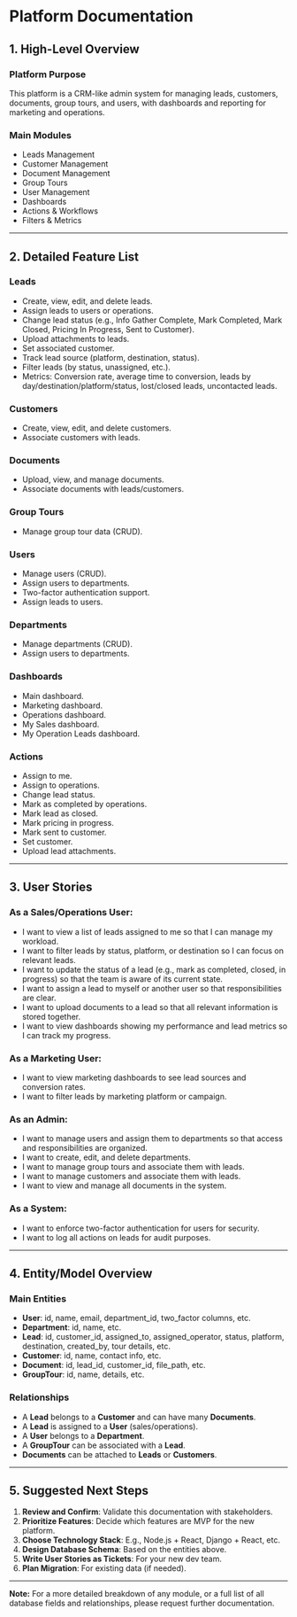 # Platform Documentation

## 1. High-Level Overview

### Platform Purpose
This platform is a CRM-like admin system for managing leads, customers, documents, group tours, and users, with dashboards and reporting for marketing and operations.

### Main Modules
- Leads Management
- Customer Management
- Document Management
- Group Tours
- User Management
- Dashboards
- Actions & Workflows
- Filters & Metrics


---

## 2. Detailed Feature List

### Leads
- Create, view, edit, and delete leads.
- Assign leads to users or operations.
- Change lead status (e.g., Info Gather Complete, Mark Completed, Mark Closed, Pricing In Progress, Sent to Customer).
- Upload attachments to leads.
- Set associated customer.
- Track lead source (platform, destination, status).
- Filter leads (by status, unassigned, etc.).
- Metrics: Conversion rate, average time to conversion, leads by day/destination/platform/status, lost/closed leads, uncontacted leads.

### Customers
- Create, view, edit, and delete customers.
- Associate customers with leads.

### Documents
- Upload, view, and manage documents.
- Associate documents with leads/customers.

### Group Tours
- Manage group tour data (CRUD).

### Users
- Manage users (CRUD).
- Assign users to departments.
- Two-factor authentication support.
- Assign leads to users.

### Departments
- Manage departments (CRUD).
- Assign users to departments.

### Dashboards
- Main dashboard.
- Marketing dashboard.
- Operations dashboard.
- My Sales dashboard.
- My Operation Leads dashboard.

### Actions
- Assign to me.
- Assign to operations.
- Change lead status.
- Mark as completed by operations.
- Mark lead as closed.
- Mark pricing in progress.
- Mark sent to customer.
- Set customer.
- Upload lead attachments.

---

## 3. User Stories

### As a Sales/Operations User:
- I want to view a list of leads assigned to me so that I can manage my workload.
- I want to filter leads by status, platform, or destination so I can focus on relevant leads.
- I want to update the status of a lead (e.g., mark as completed, closed, in progress) so that the team is aware of its current state.
- I want to assign a lead to myself or another user so that responsibilities are clear.
- I want to upload documents to a lead so that all relevant information is stored together.
- I want to view dashboards showing my performance and lead metrics so I can track my progress.

### As a Marketing User:
- I want to view marketing dashboards to see lead sources and conversion rates.
- I want to filter leads by marketing platform or campaign.

### As an Admin:
- I want to manage users and assign them to departments so that access and responsibilities are organized.
- I want to create, edit, and delete departments.
- I want to manage group tours and associate them with leads.
- I want to manage customers and associate them with leads.
- I want to view and manage all documents in the system.

### As a System:
- I want to enforce two-factor authentication for users for security.
- I want to log all actions on leads for audit purposes.

---

## 4. Entity/Model Overview

### Main Entities
- **User**: id, name, email, department_id, two_factor columns, etc.
- **Department**: id, name, etc.
- **Lead**: id, customer_id, assigned_to, assigned_operator, status, platform, destination, created_by, tour details, etc.
- **Customer**: id, name, contact info, etc.
- **Document**: id, lead_id, customer_id, file_path, etc.
- **GroupTour**: id, name, details, etc.

### Relationships
- A **Lead** belongs to a **Customer** and can have many **Documents**.
- A **Lead** is assigned to a **User** (sales/operations).
- A **User** belongs to a **Department**.
- A **GroupTour** can be associated with a **Lead**.
- **Documents** can be attached to **Leads** or **Customers**.

---

## 5. Suggested Next Steps

1. **Review and Confirm**: Validate this documentation with stakeholders.
2. **Prioritize Features**: Decide which features are MVP for the new platform.
3. **Choose Technology Stack**: E.g., Node.js + React, Django + React, etc.
4. **Design Database Schema**: Based on the entities above.
5. **Write User Stories as Tickets**: For your new dev team.
6. **Plan Migration**: For existing data (if needed).

---

**Note:** For a more detailed breakdown of any module, or a full list of all database fields and relationships, please request further documentation. 
